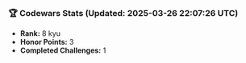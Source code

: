 ### 🏆 Codewars Stats (Updated: 2025-03-26 22:07:26 UTC)

- **Rank:** 8 kyu
- **Honor Points:** 3
- **Completed Challenges:** 1
